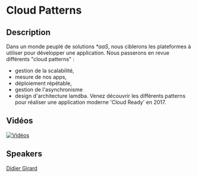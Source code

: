 # Cloud Patterns

## Description

Dans un monde peuplé de solutions _*aaS_, nous ciblerons les plateformes à
utiliser pour développer une application. Nous passerons en revue différents
"cloud patterns" : 
- gestion de la scalabilité,
- mesure de nos apps, 
- déploiement répétable, 
- gestion de l'asynchronisme
- design d'architecture lamdba.
Venez découvrir les différents patterns pour réaliser une application
moderne 'Cloud Ready' en 2017.

## Vidéos

[![Vidéos](https://img.youtube.com/vi/Jv5LmQOXmjU/0.jpg)](https://www.youtube.com/watch?v=Jv5LmQOXmjU)



## Speakers

[Didier Girard](../speakers/didiergirard.md)